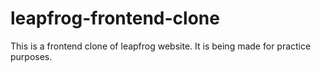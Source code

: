 # leapfrog-frontend-clone
This is a frontend clone of leapfrog website. It is being made for practice purposes.
